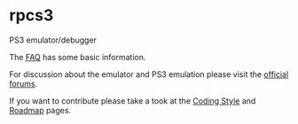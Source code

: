 rpcs3
=====

PS3 emulator/debugger

The [FAQ](https://github.com/DHrpcs3/rpcs3/wiki/FAQ) has some basic information.

For discussion about the emulator and PS3 emulation please visit the [official forums](http://www.emunewz.net/forum/forumdisplay.php?fid=162).

If you want to contribute please take a took at the [Coding Style](https://github.com/DHrpcs3/rpcs3/wiki/Coding-Style) and [Roadmap](https://github.com/DHrpcs3/rpcs3/wiki/Roadmap) pages.

